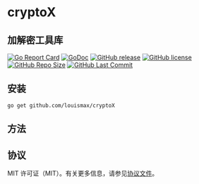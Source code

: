 # cryptoX

## 加解密工具库

[![Go Report Card](https://goreportcard.com/badge/github.com/louismax/cryptoX)](https://goreportcard.com/report/github.com/louismax/cryptoX)
[![GoDoc](https://godoc.org/github.com/louismax/cryptoX?status.svg)](https://godoc.org/github.com/louismax/cryptoX)
[![GitHub release](https://img.shields.io/github/tag/louismax/cryptoX.svg)](https://github.com/louismax/cryptoX/releases)
[![GitHub license](https://img.shields.io/github/license/louismax/cryptoX.svg)](https://github.com/louismax/cryptoX/blob/master/LICENSE)
[![GitHub Repo Size](https://img.shields.io/github/repo-size/louismax/cryptoX.svg)](https://img.shields.io/github/repo-size/louismax/cryptoX.svg)
[![GitHub Last Commit](https://img.shields.io/github/last-commit/louismax/cryptoX.svg)](https://img.shields.io/github/last-commit/louismax/cryptoX.svg)

## 安装
`go get github.com/louismax/cryptoX`

## 方法



## 协议
MIT 许可证（MIT）。有关更多信息，请参见[协议文件](LICENSE)。